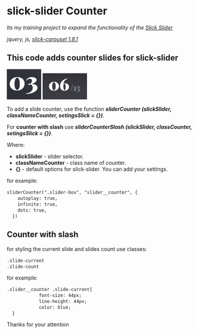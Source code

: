 # slick-slider Counter

_Its my training project to expand the functionality of the [Slick Slider](https://kenwheeler.github.io/slick/)_

_jquery, js, [slick-carousel 1.8.1](https://www.npmjs.com/package/slick-carousel)_

## This code adds counter slides for slick-slider

![slider counter](https://github.com/Tomatinoom/slick-slider_counter/blob/master/counter.jpg) ![slider counter with slash](https://github.com/Tomatinoom/slick-slider_counter/blob/master/counter-slash.jpg)

To add a slide counter, use the function **_sliderCounter (slickSlider, classNameCounter, setingsSlick = {})_**.

For **counter with slash** use **_sliderCounterSlash (slickSlider, classCounter, setingsSlick = {})_**.

Where:

- **slickSlider** - slider selector.
- **classNameCounter** - class name of counter.
- **{}** - default options for slick-slider. You can add your settings.

for example:

```
sliderCounter(".slider-box", "slider__counter", {
    autoplay: true,
    infinite: true,
    dots: true,
  })
```

## Counter with slash

for styling the current slide and slides count use classes:

```
.slide-current
.slide-count
```

for example:

```
.slider__counter .slide-current{
            font-size: 44px;
            line-height: 44px;
            color: blue;
  }
```

Thanks for your attention
